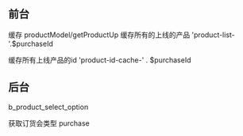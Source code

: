 ## 前台
缓存
productModel/getProductUp
缓存所有的上线的产品
'product-list-'.$purchaseId

缓存所有上线产品的id
'product-id-cache-' . $purchaseId

## 后台  
b_product_select_option

获取订货会类型
purchase
